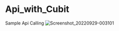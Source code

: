 # Api_with_Cubit
Sample Api Calling
![Screenshot_20220929-003101](https://user-images.githubusercontent.com/101457122/192872750-dad249ef-ffff-47ff-9ee1-dc7c787cd4c4.jpg)
